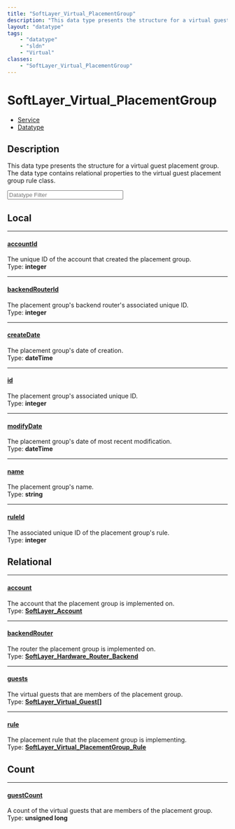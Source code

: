 ```yaml
---
title: "SoftLayer_Virtual_PlacementGroup"
description: "This data type presents the structure for a virtual guest placement group. The data type contains relational properties... "
layout: "datatype"
tags:
    - "datatype"
    - "sldn"
    - "Virtual"
classes:
    - "SoftLayer_Virtual_PlacementGroup"
---
```


# SoftLayer_Virtual_PlacementGroup
<div id='service-datatype'>
    <ul id='sldn-reference-tabs'>
    <li id='service'> <a href='/reference/services/SoftLayer_Virtual_PlacementGroup' >Service</a></li>    <li id='datatype'> <a href='/reference/datatypes/SoftLayer_Virtual_PlacementGroup' >Datatype</a></li>
    </ul>
</div>

## Description 


This data type presents the structure for a virtual guest placement group. The data type contains relational properties to the virtual guest placement group rule class. 





<!-- Filer BEGIN -->
<div class="view-filters">
        <div class="clearfix">
            <div class="search-input-box">
                <input placeholder="Datatype Filter" onkeyup="titleSearch(inputId='prop-input', divId='properties', elementClass='prop-row')" 
                    type="text" id="prop-input" value="" size="30" maxlength="128" class="form-text">
            </div>
        </div>
</div>
<!-- Filer END -->

<div id="properties" class="content">
<div id="localProperties" class="prop-content" >

## Local
<div class="prop-row">

-----
[accountId]: #accountid
#### [accountId]
The unique ID of the account that created the placement group.   
<span class="type-label">Type: </span>**integer**  



</div>
<div class="prop-row">

-----
[backendRouterId]: #backendrouterid
#### [backendRouterId]
The placement group's backend router's associated unique ID.   
<span class="type-label">Type: </span>**integer**  



</div>
<div class="prop-row">

-----
[createDate]: #createdate
#### [createDate]
The placement group's date of creation.   
<span class="type-label">Type: </span>**dateTime**  



</div>
<div class="prop-row">

-----
[id]: #id
#### [id]
The placement group's associated unique ID.   
<span class="type-label">Type: </span>**integer**  



</div>
<div class="prop-row">

-----
[modifyDate]: #modifydate
#### [modifyDate]
The placement group's date of most recent modification.   
<span class="type-label">Type: </span>**dateTime**  



</div>
<div class="prop-row">

-----
[name]: #name
#### [name]
The placement group's name.   
<span class="type-label">Type: </span>**string**  



</div>
<div class="prop-row">

-----
[ruleId]: #ruleid
#### [ruleId]
The associated unique ID of the placement group's rule.   
<span class="type-label">Type: </span>**integer**  



</div>
</div>
<!-- LOCAL PROPERTY END -->

<div id="relationalProperties"  class="prop-content" >

## Relational
<div class="prop-row">

-----
[account]: #account
#### [account]
The account that the placement group is implemented on.  
<span class="type-label">Type: </span>**<a href='/reference/datatypes/SoftLayer_Account'>SoftLayer_Account </a>**  



</div>
<div class="prop-row">

-----
[backendRouter]: #backendrouter
#### [backendRouter]
The router the placement group is implemented on.  
<span class="type-label">Type: </span>**<a href='/reference/datatypes/SoftLayer_Hardware_Router_Backend'>SoftLayer_Hardware_Router_Backend </a>**  



</div>
<div class="prop-row">

-----
[guests]: #guests
#### [guests]
The virtual guests that are members of the placement group.  
<span class="type-label">Type: </span>**<a href='/reference/datatypes/SoftLayer_Virtual_Guest'>SoftLayer_Virtual_Guest[] </a>**  



</div>
<div class="prop-row">

-----
[rule]: #rule
#### [rule]
The placement rule that the placement group is implementing.  
<span class="type-label">Type: </span>**<a href='/reference/datatypes/SoftLayer_Virtual_PlacementGroup_Rule'>SoftLayer_Virtual_PlacementGroup_Rule </a>**  



</div>

## Count
<div class="prop-row">

-----
[guestCount]: #guestcount
#### [guestCount]
A count of the virtual guests that are members of the placement group.   
<span class="type-label">Type: </span>**unsigned long**  



</div>
</div>


